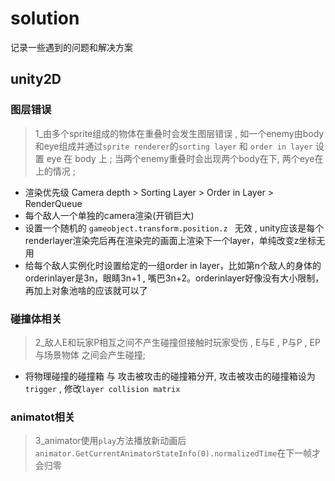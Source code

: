 # solution
记录一些遇到的问题和解决方案

## unity2D

### 图层错误

> 1_由多个sprite组成的物体在重叠时会发生图层错误 , 如一个enemy由body和eye组成并通过`sprite renderer`的`sorting layer` 和 `order in layer` 设置 eye 在 body 上 ; 当两个enemy重叠时会出现两个body在下, 两个eye在上的情况 ;

- 渲染优先级 Camera depth > Sorting Layer > Order in Layer > RenderQueue
- 每个敌人一个单独的camera渲染(开销巨大)
- 设置一个随机的 `gameobject.transform.position.z ` 无效 , unity应该是每个renderlayer渲染完后再在渲染完的画面上渲染下一个layer，单纯改变z坐标无用
- 给每个敌人实例化时设置给定的一组order in layer，比如第n个敌人的身体的orderinlayer是3n，眼睛3n+1 , 嘴巴3n+2。orderinlayer好像没有大小限制，再加上对象池啥的应该就可以了

### 碰撞体相关
> 2_敌人E和玩家P相互之间不产生碰撞但接触时玩家受伤 , E与E , P与P , EP与场景物体 之间会产生碰撞; 
- 将物理碰撞的碰撞箱 与 攻击被攻击的碰撞箱分开, 攻击被攻击的碰撞箱设为`trigger` , 修改`layer collision matrix`


### animatot相关
> 3_animator使用`play`方法播放新动画后`animator.GetCurrentAnimatorStateInfo(0).normalizedTime`在下一帧才会归零
